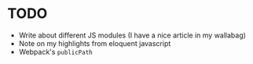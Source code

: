 # TODO
* Write about different JS modules (I have a nice article in my wallabag)
* Note on my highlights from eloquent javascript
* Webpack's `publicPath`
